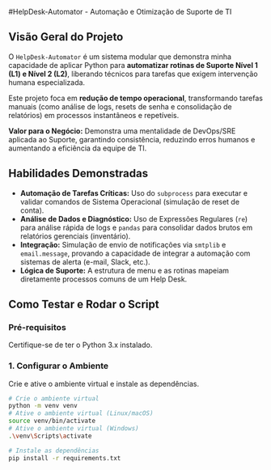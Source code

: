 #HelpDesk-Automator - Automação e Otimização de Suporte de TI

## Visão Geral do Projeto

O `HelpDesk-Automator` é um sistema modular que demonstra minha capacidade de aplicar Python para **automatizar rotinas de Suporte Nível 1 (L1) e Nível 2 (L2)**, liberando técnicos para tarefas que exigem intervenção humana especializada.

Este projeto foca em **redução de tempo operacional**, transformando tarefas manuais (como análise de logs, resets de senha e consolidação de relatórios) em processos instantâneos e repetíveis.

**Valor para o Negócio:** Demonstra uma mentalidade de DevOps/SRE aplicada ao Suporte, garantindo consistência, reduzindo erros humanos e aumentando a eficiência da equipe de TI.

## Habilidades Demonstradas

* **Automação de Tarefas Críticas:** Uso do `subprocess` para executar e validar comandos de Sistema Operacional (simulação de reset de conta).
* **Análise de Dados e Diagnóstico:** Uso de Expressões Regulares (`re`) para análise rápida de logs e `pandas` para consolidar dados brutos em relatórios gerenciais (inventário).
* **Integração:** Simulação de envio de notificações via `smtplib` e `email.message`, provando a capacidade de integrar a automação com sistemas de alerta (e-mail, Slack, etc.).
* **Lógica de Suporte:** A estrutura de menu e as rotinas mapeiam diretamente processos comuns de um Help Desk.

## Como Testar e Rodar o Script

### Pré-requisitos

Certifique-se de ter o Python 3.x instalado.

### 1. Configurar o Ambiente

Crie e ative o ambiente virtual e instale as dependências.

```bash
# Crie o ambiente virtual
python -m venv venv
# Ative o ambiente virtual (Linux/macOS)
source venv/bin/activate
# Ative o ambiente virtual (Windows)
.\venv\Scripts\activate

# Instale as dependências
pip install -r requirements.txt
